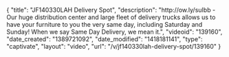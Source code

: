 {
    "title": "JF140330LAH Delivery Spot",
    "description": "http:\/\/ow.ly\/suIbb - Our huge distribution center and large fleet of delivery trucks allows us to have your furniture to you the very same day, including Saturday and Sunday! When we say Same Day Delivery, we mean it.",
    "videoid": "139160",
    "date_created": "1389721092",
    "date_modified": "1418181141",
    "type": "captivate",
    "layout": "video",
    "url": "\/v\/jf140330lah-delivery-spot\/139160"
}